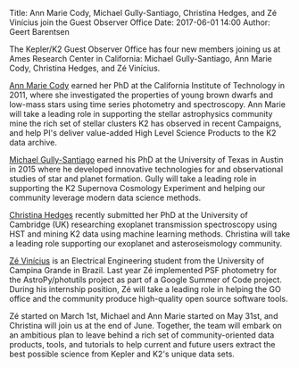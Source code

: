 Title: Ann Marie Cody, Michael Gully-Santiago, Christina Hedges, and Zé Vinícius join the Guest Observer Office
Date: 2017-06-01 14:00
Author: Geert Barentsen

The Kepler/K2 Guest Observer Office has four new members joining us at Ames Research Center in California: Michael Gully-Santiago, Ann Marie Cody, Christina Hedges, and Zé Vinícius.

[Ann Marie Cody](http://annmariecody.com) earned her PhD at the California Institute of Technology in 2011, where she investigated the properties of young brown dwarfs and low-mass stars using time series photometry and spectroscopy.
Ann Marie will take a leading role in supporting the stellar astrophysics community mine the rich set of stellar clusters K2 has observed in recent Campaigns, and help PI's deliver value-added High Level Science Products to the K2 data archive.

[Michael Gully-Santiago](https://gully.github.io) earned his PhD at the University of Texas in Austin in 2015 where he developed innovative technologies for and observational studies of star and planet formation.
Gully will take a leading role in supporting the K2 Supernova Cosmology Experiment and helping our community leverage modern data science methods.

[Christina Hedges](http://www.ast.cam.ac.uk/~clh93/) recently submitted her PhD at the University of Cambridge (UK)
researching exoplanet transmission spectroscopy using HST and mining K2 data using machine learning methods. Christina will take a leading role supporting our exoplanet and asteroseismology community.

[Zé Vinícius](https://mirca.github.io) is an Electrical Engineering student from the University of Campina Grande in Brazil. Last year Zé implemented PSF photometry for the AstroPy/photutils project as part of a Google Summer of Code project. During his internship position, Zé will take a leading role in helping the GO office and the community produce high-quality open source software tools.

Zé started on March 1st, Michael and Ann Marie started on May 31st, and Christina will join us at the end of June.
Together, the team will embark on an ambitious plan to leave behind a rich set of community-oriented data products, tools, and tutorials to help current and future users extract the best possible science from Kepler and K2's unique data sets.
